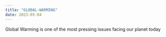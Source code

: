 ```yaml
---
title: "GLOBAL-WARMING"
date: 2023-05-04
---
```

Global Warming is one of the most pressing issues facing our planet today

